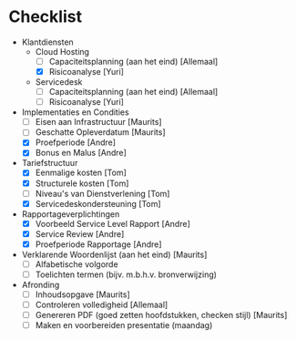 # Checklist

- Klantdiensten
	- Cloud Hosting
		- [ ] Capaciteitsplanning (aan het eind) [Allemaal]
		- [x] Risicoanalyse [Yuri]
	- Servicedesk
		- [ ] Capaciteitsplanning (aan het eind) [Allemaal]
		- [ ] Risicoanalyse [Yuri]
- Implementaties en Condities
	- [ ] Eisen aan Infrastructuur [Maurits]
	- [ ] Geschatte Opleverdatum [Maurits]
	- [x] Proefperiode [Andre]
	- [x] Bonus en Malus [Andre]
- Tariefstructuur
	- [x] Eenmalige kosten [Tom]
	- [x] Structurele kosten [Tom]
	- [ ] Niveau's van Dienstverlening [Tom]
	- [x] Servicedeskondersteuning [Tom]
- Rapportageverplichtingen
	- [x] Voorbeeld Service Level Rapport [Andre]
	- [x] Service Review [Andre]
	- [x] Proefperiode Rapportage [Andre]
- Verklarende Woordenlijst (aan het eind) [Maurits]
	- [ ] Alfabetische volgorde
	- [ ] Toelichten termen (bijv. m.b.h.v. bronverwijzing)
- Afronding
	- [ ] Inhoudsopgave [Maurits]
	- [ ] Controleren volledigheid [Allemaal]
	- [ ] Genereren PDF (goed zetten hoofdstukken, checken stijl) [Maurits]
	- [ ] Maken en voorbereiden presentatie (maandag)
